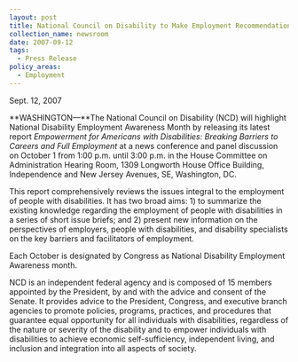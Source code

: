```yaml
---
layout: post
title: National Council on Disability to Make Employment Recommendations
collection_name: newsroom
date: 2007-09-12
tags:
  - Press Release
policy_areas:
  - Employment
---
```


S﻿ept. 12, 2007

**WASHINGTON—**The National Council on Disability (NCD) will highlight National Disability Employment Awareness Month by releasing its latest report *Empowerment for Americans with Disabilities: Breaking Barriers to Careers and Full Employment* at a news conference and panel discussion on October 1 from 1:00 p.m. until 3:00 p.m. in the House Committee on Administration Hearing Room, 1309 Longworth House Office Building, Independence and New Jersey Avenues, SE, Washington, DC.

This report comprehensively reviews the issues integral to the employment of people with disabilities. It has two broad aims: 1) to summarize the existing knowledge regarding the employment of people with disabilities in a series of short issue briefs; and 2) present new information on the perspectives of employers, people with disabilities, and disability specialists on the key barriers and facilitators of employment.

Each October is designated by Congress as National Disability Employment Awareness month.

NCD is an independent federal agency and is composed of 15 members appointed by the President, by and with the advice and consent of the Senate. It provides advice to the President, Congress, and executive branch agencies to promote policies, programs, practices, and procedures that guarantee equal opportunity for all individuals with disabilities, regardless of the nature or severity of the disability and to empower individuals with disabilities to achieve economic self-sufficiency, independent living, and inclusion and integration into all aspects of society.

